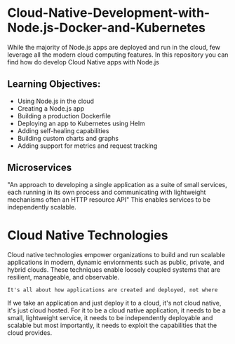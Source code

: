 # Cloud-Native-Development-with-Node.js-Docker-and-Kubernetes
While the majority of Node.js apps are deployed and run in the cloud, few leverage all the modern cloud computing features. In this repository you can find how do develop Cloud Native apps with Node.js

## Learning Objectives:
- Using Node.js in the cloud
- Creating a Node.js app
- Building a production Dockerfile
- Deploying an app to Kubernetes using Helm
- Adding self-healing capabilities
- Building custom charts and graphs
- Adding support for metrics and request tracking

## Microservices
"An approach to developing a single application as a suite of small services, each running in its own process and communicating with lightweight mechanisms often an HTTP resource API"
This enables services to be independently scalable.

# Cloud Native Technologies
Cloud native technologies empower organizations to build and run scalable applications in modern, dynamic enviornments such as public, private, and hybrid clouds. These techniques enable loosely coupled systems that are resilient, manageable, and observable.

`It's all about how applications are created and deployed, not where`
 
 If we take an application and just deploy it to a cloud, it's not cloud native, it's just cloud hosted. For it to be a cloud native application, it needs to be a small, lightweight service, it needs to be independently deployable and scalable but most importantly, it needs to exploit the capabilities that the cloud provides.

